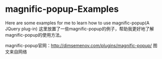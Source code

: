 # magnific-popup-Examples
Here are some examples for me to learn how to use magnific-popup(A JQuery plug-in)
这里放置了一些magnific-popup的例子，帮助我更好地了解magnific-popup的使用方法。

magnific-popup官网：http://dimsemenov.com/plugins/magnific-popup/
图文来自网络